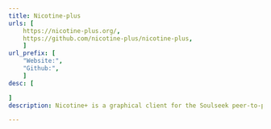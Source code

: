 ```yaml
---
title: Nicotine-plus
urls: [
    https://nicotine-plus.org/,
    https://github.com/nicotine-plus/nicotine-plus,
    ]
url_prefix: [
    "Website:", 
    "Github:", 
    ]
desc: [

]
description: Nicotine+ is a graphical client for the Soulseek peer-to-peer network. Nicotine+ aims to be a lightweight, pleasant, free and open source (FOSS) alternative to the official Soulseek client, while also providing a comprehensive set of features. Nicotine+ is written in Python and uses GTK for its graphical user interface.

---
```

